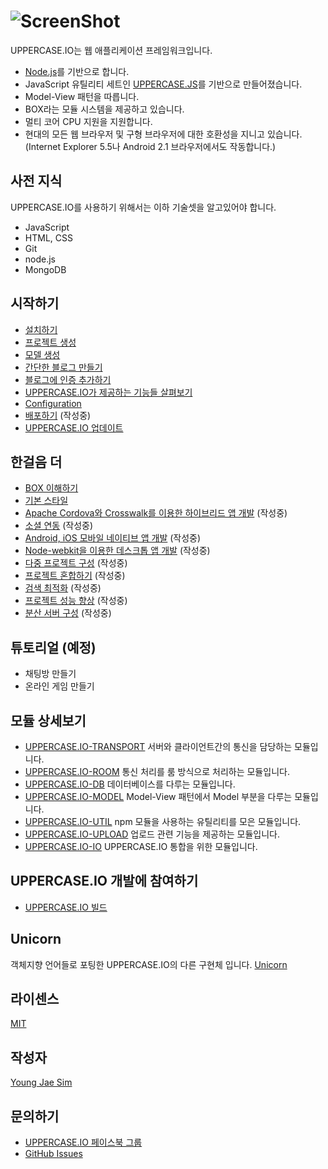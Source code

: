# ![ScreenShot](https://raw.githubusercontent.com/Hanul/UPPERCASE.IO/master/LOGO.png)
UPPERCASE.IO는 웹 애플리케이션 프레임워크입니다.

* [Node.js](http://nodejs.org)를 기반으로 합니다.
* JavaScript 유틸리티 세트인 [UPPERCASE.JS](UPPERCASE.JS.md)를 기반으로 만들어졌습니다.
* Model-View 패턴을 따릅니다.
* BOX라는 모듈 시스템을 제공하고 있습니다.
* 멀티 코어 CPU 지원을 지원합니다.
* 현대의 모든 웹 브라우저 및 구형 브라우저에 대한 호환성을 지니고 있습니다. (Internet Explorer 5.5나 Android 2.1 브라우저에서도 작동합니다.)

## 사전 지식
UPPERCASE.IO를 사용하기 위해서는 이하 기술셋을 알고있어야 합니다.
* JavaScript
* HTML, CSS
* Git
* node.js
* MongoDB

## 시작하기
* [설치하기](INSTALL.md)
* [프로젝트 생성](CREATE_PROJECT.md)
* [모델 생성](CREATE_MODEL.md)
* [간단한 블로그 만들기](MAKE_BLOG.md)
* [블로그에 인증 추가하기](ADD_AUTH_TO_BLOG.md)
* [UPPERCASE.IO가 제공하는 기능들 살펴보기](OVERVIEW.md)
* [Configuration](CONFIG.md)
* [배포하기](DEPLOY.md) (작성중)
* [UPPERCASE.IO 업데이트](UPDATE.md)

## 한걸음 더
* [BOX 이해하기](BOX.md)
* [기본 스타일](BASE_STYLE.md)
* [Apache Cordova와 Crosswalk를 이용한 하이브리드 앱 개발](CORDOVA.md) (작성중)
* [소셜 연동](SOCIAL.md) (작성중)
* [Android, iOS 모바일 네이티브 앱 개발](MOBILE_NATIVE.md) (작성중)
* [Node-webkit을 이용한 데스크톱 앱 개발](NODE_WEBKIT.md) (작성중)
* [다중 프로젝트 구성](MULTI_PROJECT.md) (작성중)
* [프로젝트 혼합하기](MIX_PROJECT.md) (작성중)
* [검색 최적화](SEO.md) (작성중)
* [프로젝트 성능 향상](SPEED_UP.md) (작성중)
* [분산 서버 구성](CLUSTERING.md) (작성중)

## 튜토리얼 (예정)
* 채팅방 만들기
* 온라인 게임 만들기

## 모듈 상세보기
* [UPPERCASE.IO-TRANSPORT](UPPERCASE.IO-TRANSPORT.md) 서버와 클라이언트간의 통신을 담당하는 모듈입니다.
* [UPPERCASE.IO-ROOM](UPPERCASE.IO-ROOM.md) 통신 처리를 룸 방식으로 처리하는 모듈입니다.
* [UPPERCASE.IO-DB](UPPERCASE.IO-DB.md) 데이터베이스를 다루는 모듈입니다.
* [UPPERCASE.IO-MODEL](UPPERCASE.IO-MODEL.md) Model-View 패턴에서 Model 부분을 다루는 모듈입니다.
* [UPPERCASE.IO-UTIL](UPPERCASE.IO-UTIL.md) npm 모듈을 사용하는 유틸리티를 모은 모듈입니다.
* [UPPERCASE.IO-UPLOAD](UPPERCASE.IO-UPLOAD.md) 업로드 관련 기능을 제공하는 모듈입니다.
* [UPPERCASE.IO-IO](UPPERCASE.IO-IO.md) UPPERCASE.IO 통합을 위한 모듈입니다.

## UPPERCASE.IO 개발에 참여하기
* [UPPERCASE.IO 빌드](BUILD.md)

## Unicorn
객체지향 언어들로 포팅한 UPPERCASE.IO의 다른 구현체 입니다.
[Unicorn](https://github.com/Hanul/Unicorn)

## 라이센스
[MIT](../../LICENSE)

## 작성자
[Young Jae Sim](https://github.com/Hanul)

## 문의하기
* [UPPERCASE.IO 페이스북 그룹](https://www.facebook.com/groups/uppercase/)
* [GitHub Issues](https://github.com//UPPERCASE.IO/issues)
